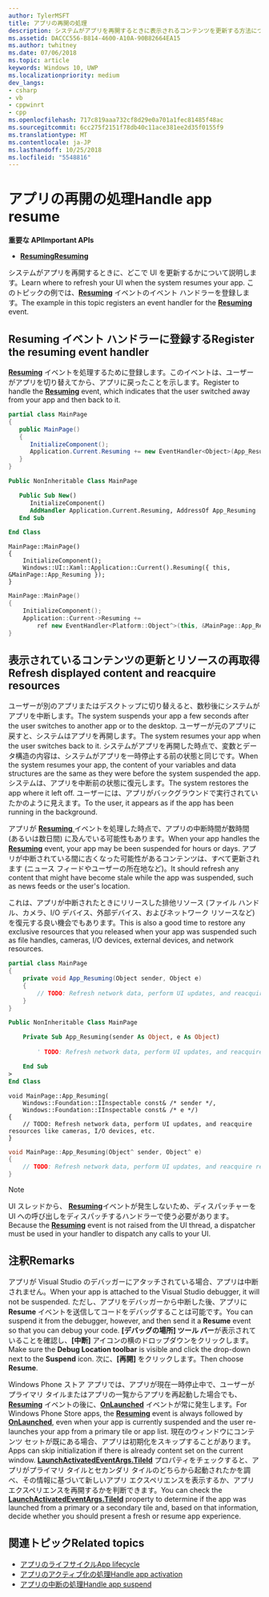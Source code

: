 ```yaml
---
author: TylerMSFT
title: アプリの再開の処理
description: システムがアプリを再開するときに表示されるコンテンツを更新する方法について説明します。
ms.assetid: DACCC556-B814-4600-A10A-90B82664EA15
ms.author: twhitney
ms.date: 07/06/2018
ms.topic: article
keywords: Windows 10, UWP
ms.localizationpriority: medium
dev_langs:
- csharp
- vb
- cppwinrt
- cpp
ms.openlocfilehash: 717c819aaa732cf8d29e0a701a1fec81485f48ac
ms.sourcegitcommit: 6cc275f2151f78db40c11ace381ee2d35f0155f9
ms.translationtype: MT
ms.contentlocale: ja-JP
ms.lasthandoff: 10/25/2018
ms.locfileid: "5548816"
---
```

# <a name="handle-app-resume"></a><span data-ttu-id="d2e41-104">アプリの再開の処理</span><span class="sxs-lookup"><span data-stu-id="d2e41-104">Handle app resume</span></span>

**<span data-ttu-id="d2e41-105">重要な API</span><span class="sxs-lookup"><span data-stu-id="d2e41-105">Important APIs</span></span>**

- [**<span data-ttu-id="d2e41-106">Resuming</span><span class="sxs-lookup"><span data-stu-id="d2e41-106">Resuming</span></span>**](https://msdn.microsoft.com/library/windows/apps/br242339)

<span data-ttu-id="d2e41-107">システムがアプリを再開するときに、どこで UI を更新するかについて説明します。</span><span class="sxs-lookup"><span data-stu-id="d2e41-107">Learn where to refresh your UI when the system resumes your app.</span></span> <span data-ttu-id="d2e41-108">このトピックの例では、[**Resuming**](https://msdn.microsoft.com/library/windows/apps/br242339) イベントのイベント ハンドラーを登録します。</span><span class="sxs-lookup"><span data-stu-id="d2e41-108">The example in this topic registers an event handler for the [**Resuming**](https://msdn.microsoft.com/library/windows/apps/br242339) event.</span></span>

## <a name="register-the-resuming-event-handler"></a><span data-ttu-id="d2e41-109">Resuming イベント ハンドラーに登録する</span><span class="sxs-lookup"><span data-stu-id="d2e41-109">Register the resuming event handler</span></span>

<span data-ttu-id="d2e41-110">[**Resuming**](https://msdn.microsoft.com/library/windows/apps/br242339) イベントを処理するために登録します。このイベントは、ユーザーがアプリを切り替えてから、アプリに戻ったことを示します。</span><span class="sxs-lookup"><span data-stu-id="d2e41-110">Register to handle the [**Resuming**](https://msdn.microsoft.com/library/windows/apps/br242339) event, which indicates that the user switched away from your app and then back to it.</span></span>

```csharp
partial class MainPage
{
   public MainPage()
   {
      InitializeComponent();
      Application.Current.Resuming += new EventHandler<Object>(App_Resuming);
   }
}
```

```vb
Public NonInheritable Class MainPage

   Public Sub New()
      InitializeComponent()
      AddHandler Application.Current.Resuming, AddressOf App_Resuming
   End Sub

End Class
```

```cppwinrt
MainPage::MainPage()
{
    InitializeComponent();
    Windows::UI::Xaml::Application::Current().Resuming({ this, &MainPage::App_Resuming });
}
```

```cpp
MainPage::MainPage()
{
    InitializeComponent();
    Application::Current->Resuming +=
        ref new EventHandler<Platform::Object^>(this, &MainPage::App_Resuming);
}
```

## <a name="refresh-displayed-content-and-reacquire-resources"></a><span data-ttu-id="d2e41-111">表示されているコンテンツの更新とリソースの再取得</span><span class="sxs-lookup"><span data-stu-id="d2e41-111">Refresh displayed content and reacquire resources</span></span>

<span data-ttu-id="d2e41-112">ユーザーが別のアプリまたはデスクトップに切り替えると、数秒後にシステムがアプリを中断します。</span><span class="sxs-lookup"><span data-stu-id="d2e41-112">The system suspends your app a few seconds after the user switches to another app or to the desktop.</span></span> <span data-ttu-id="d2e41-113">ユーザーが元のアプリに戻すと、システムはアプリを再開します。</span><span class="sxs-lookup"><span data-stu-id="d2e41-113">The system resumes your app when the user switches back to it.</span></span> <span data-ttu-id="d2e41-114">システムがアプリを再開した時点で、変数とデータ構造の内容は、システムがアプリを一時停止する前の状態と同じです。</span><span class="sxs-lookup"><span data-stu-id="d2e41-114">When the system resumes your app, the content of your variables and data structures are the same as they were before the system suspended the app.</span></span> <span data-ttu-id="d2e41-115">システムは、アプリを中断前の状態に復元します。</span><span class="sxs-lookup"><span data-stu-id="d2e41-115">The system restores the app where it left off.</span></span> <span data-ttu-id="d2e41-116">ユーザーには、アプリがバックグラウンドで実行されていたかのように見えます。</span><span class="sxs-lookup"><span data-stu-id="d2e41-116">To the user, it appears as if the app has been running in the background.</span></span>

<span data-ttu-id="d2e41-117">アプリが [ **Resuming** ](https://msdn.microsoft.com/library/windows/apps/br242339) イベントを処理した時点で、アプリの中断時間が数時間 (あるいは数日間) に及んでいる可能性もあります。</span><span class="sxs-lookup"><span data-stu-id="d2e41-117">When your app handles the [**Resuming**](https://msdn.microsoft.com/library/windows/apps/br242339) event, your app may be been suspended for hours or days.</span></span> <span data-ttu-id="d2e41-118">アプリが中断されている間に古くなった可能性があるコンテンツは、すべて更新されます (ニュース フィードやユーザーの所在地など)。</span><span class="sxs-lookup"><span data-stu-id="d2e41-118">It should refresh any content that might have become stale while the app was suspended, such as news feeds or the user's location.</span></span>

<span data-ttu-id="d2e41-119">これは、アプリが中断されたときにリリースした排他リソース (ファイル ハンドル、カメラ、I/O デバイス、外部デバイス、およびネットワーク リソースなど) を復元する良い機会でもあります。</span><span class="sxs-lookup"><span data-stu-id="d2e41-119">This is also a good time to restore any exclusive resources that you released when your app was suspended such as file handles, cameras, I/O devices, external devices, and network resources.</span></span>

```csharp
partial class MainPage
{
    private void App_Resuming(Object sender, Object e)
    {
        // TODO: Refresh network data, perform UI updates, and reacquire resources like cameras, I/O devices, etc.
    }
}
```

```vb
Public NonInheritable Class MainPage

    Private Sub App_Resuming(sender As Object, e As Object)
 
        ' TODO: Refresh network data, perform UI updates, and reacquire resources like cameras, I/O devices, etc.

    End Sub
>
End Class
```

```cppwinrt
void MainPage::App_Resuming(
    Windows::Foundation::IInspectable const& /* sender */,
    Windows::Foundation::IInspectable const& /* e */)
{
    // TODO: Refresh network data, perform UI updates, and reacquire resources like cameras, I/O devices, etc.
}
```

```cpp
void MainPage::App_Resuming(Object^ sender, Object^ e)
{
    // TODO: Refresh network data, perform UI updates, and reacquire resources like cameras, I/O devices, etc.
}
```

> [!NOTE]
> <span data-ttu-id="d2e41-120">UI スレッドから、 [**Resuming**](https://msdn.microsoft.com/library/windows/apps/br242339)イベントが発生しないため、ディスパッチャーを UI への呼び出しをディスパッチするハンドラーで使う必要があります。</span><span class="sxs-lookup"><span data-stu-id="d2e41-120">Because the [**Resuming**](https://msdn.microsoft.com/library/windows/apps/br242339) event is not raised from the UI thread, a dispatcher must be used in your handler to dispatch any calls to your UI.</span></span>

## <a name="remarks"></a><span data-ttu-id="d2e41-121">注釈</span><span class="sxs-lookup"><span data-stu-id="d2e41-121">Remarks</span></span>

<span data-ttu-id="d2e41-122">アプリが Visual Studio のデバッガーにアタッチされている場合、アプリは中断されません。</span><span class="sxs-lookup"><span data-stu-id="d2e41-122">When your app is attached to the Visual Studio debugger, it will not be suspended.</span></span> <span data-ttu-id="d2e41-123">ただし、アプリをデバッガーから中断した後、アプリに **Resume** イベントを送信してコードをデバッグすることは可能です。</span><span class="sxs-lookup"><span data-stu-id="d2e41-123">You can suspend it from the debugger, however, and then send it a **Resume** event so that you can debug your code.</span></span> <span data-ttu-id="d2e41-124">**[デバッグの場所] ツール バー**が表示されていることを確認し、**[中断]** アイコンの横のドロップダウンをクリックします。</span><span class="sxs-lookup"><span data-stu-id="d2e41-124">Make sure the **Debug Location toolbar** is visible and click the drop-down next to the **Suspend** icon.</span></span> <span data-ttu-id="d2e41-125">次に、**[再開]** をクリックします。</span><span class="sxs-lookup"><span data-stu-id="d2e41-125">Then choose **Resume**.</span></span>

<span data-ttu-id="d2e41-126">Windows Phone ストア アプリでは、アプリが現在一時停止中で、ユーザーがプライマリ タイルまたはアプリの一覧からアプリを再起動した場合でも、[**Resuming**](https://msdn.microsoft.com/library/windows/apps/br242339) イベントの後に、[**OnLaunched**](https://msdn.microsoft.com/library/windows/apps/br242335) イベントが常に発生します。</span><span class="sxs-lookup"><span data-stu-id="d2e41-126">For Windows Phone Store apps, the [**Resuming**](https://msdn.microsoft.com/library/windows/apps/br242339) event is always followed by [**OnLaunched**](https://msdn.microsoft.com/library/windows/apps/br242335), even when your app is currently suspended and the user re-launches your app from a primary tile or app list.</span></span> <span data-ttu-id="d2e41-127">現在のウィンドウにコンテンツ セットが既にある場合、アプリは初期化をスキップすることがあります。</span><span class="sxs-lookup"><span data-stu-id="d2e41-127">Apps can skip initialization if there is already content set on the current window.</span></span> <span data-ttu-id="d2e41-128">[**LaunchActivatedEventArgs.TileId**](https://msdn.microsoft.com/library/windows/apps/br224736) プロパティをチェックすると、アプリがプライマリ タイルとセカンダリ タイルのどちらから起動されたかを調べ、その情報に基づいて新しいアプリ エクスペリエンスを表示するか、アプリ エクスペリエンスを再開するかを判断できます。</span><span class="sxs-lookup"><span data-stu-id="d2e41-128">You can check the [**LaunchActivatedEventArgs.TileId**](https://msdn.microsoft.com/library/windows/apps/br224736) property to determine if the app was launched from a primary or a secondary tile and, based on that information, decide whether you should present a fresh or resume app experience.</span></span>

## <a name="related-topics"></a><span data-ttu-id="d2e41-129">関連トピック</span><span class="sxs-lookup"><span data-stu-id="d2e41-129">Related topics</span></span>

* [<span data-ttu-id="d2e41-130">アプリのライフサイクル</span><span class="sxs-lookup"><span data-stu-id="d2e41-130">App lifecycle</span></span>](app-lifecycle.md)
* [<span data-ttu-id="d2e41-131">アプリのアクティブ化の処理</span><span class="sxs-lookup"><span data-stu-id="d2e41-131">Handle app activation</span></span>](activate-an-app.md)
* [<span data-ttu-id="d2e41-132">アプリの中断の処理</span><span class="sxs-lookup"><span data-stu-id="d2e41-132">Handle app suspend</span></span>](suspend-an-app.md)

